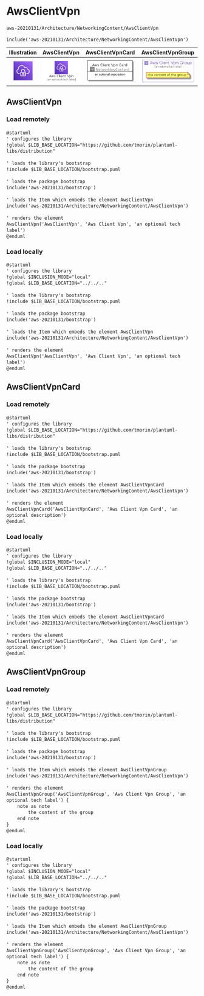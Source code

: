 # AwsClientVpn


```text
aws-20210131/Architecture/NetworkingContent/AwsClientVpn
```

```text
include('aws-20210131/Architecture/NetworkingContent/AwsClientVpn')
```



| Illustration | AwsClientVpn | AwsClientVpnCard | AwsClientVpnGroup |
| :---: | :---: | :---: | :---: |
| ![illustration for Illustration](../../../aws-20210131/Architecture/NetworkingContent/AwsClientVpn.png) | ![illustration for AwsClientVpn](../../../aws-20210131/Architecture/NetworkingContent/AwsClientVpn.Local.png) | ![illustration for AwsClientVpnCard](../../../aws-20210131/Architecture/NetworkingContent/AwsClientVpnCard.Local.png) | ![illustration for AwsClientVpnGroup](../../../aws-20210131/Architecture/NetworkingContent/AwsClientVpnGroup.Local.png) |




## AwsClientVpn

### Load remotely
```plantuml
@startuml
' configures the library
!global $LIB_BASE_LOCATION="https://github.com/tmorin/plantuml-libs/distribution"

' loads the library's bootstrap
!include $LIB_BASE_LOCATION/bootstrap.puml

' loads the package bootstrap
include('aws-20210131/bootstrap')

' loads the Item which embeds the element AwsClientVpn
include('aws-20210131/Architecture/NetworkingContent/AwsClientVpn')

' renders the element
AwsClientVpn('AwsClientVpn', 'Aws Client Vpn', 'an optional tech label')
@enduml
```

### Load locally
```plantuml
@startuml
' configures the library
!global $INCLUSION_MODE="local"
!global $LIB_BASE_LOCATION="../../.."

' loads the library's bootstrap
!include $LIB_BASE_LOCATION/bootstrap.puml

' loads the package bootstrap
include('aws-20210131/bootstrap')

' loads the Item which embeds the element AwsClientVpn
include('aws-20210131/Architecture/NetworkingContent/AwsClientVpn')

' renders the element
AwsClientVpn('AwsClientVpn', 'Aws Client Vpn', 'an optional tech label')
@enduml
```

## AwsClientVpnCard

### Load remotely
```plantuml
@startuml
' configures the library
!global $LIB_BASE_LOCATION="https://github.com/tmorin/plantuml-libs/distribution"

' loads the library's bootstrap
!include $LIB_BASE_LOCATION/bootstrap.puml

' loads the package bootstrap
include('aws-20210131/bootstrap')

' loads the Item which embeds the element AwsClientVpnCard
include('aws-20210131/Architecture/NetworkingContent/AwsClientVpn')

' renders the element
AwsClientVpnCard('AwsClientVpnCard', 'Aws Client Vpn Card', 'an optional description')
@enduml
```

### Load locally
```plantuml
@startuml
' configures the library
!global $INCLUSION_MODE="local"
!global $LIB_BASE_LOCATION="../../.."

' loads the library's bootstrap
!include $LIB_BASE_LOCATION/bootstrap.puml

' loads the package bootstrap
include('aws-20210131/bootstrap')

' loads the Item which embeds the element AwsClientVpnCard
include('aws-20210131/Architecture/NetworkingContent/AwsClientVpn')

' renders the element
AwsClientVpnCard('AwsClientVpnCard', 'Aws Client Vpn Card', 'an optional description')
@enduml
```

## AwsClientVpnGroup

### Load remotely
```plantuml
@startuml
' configures the library
!global $LIB_BASE_LOCATION="https://github.com/tmorin/plantuml-libs/distribution"

' loads the library's bootstrap
!include $LIB_BASE_LOCATION/bootstrap.puml

' loads the package bootstrap
include('aws-20210131/bootstrap')

' loads the Item which embeds the element AwsClientVpnGroup
include('aws-20210131/Architecture/NetworkingContent/AwsClientVpn')

' renders the element
AwsClientVpnGroup('AwsClientVpnGroup', 'Aws Client Vpn Group', 'an optional tech label') {
    note as note
        the content of the group
    end note
}
@enduml
```

### Load locally
```plantuml
@startuml
' configures the library
!global $INCLUSION_MODE="local"
!global $LIB_BASE_LOCATION="../../.."

' loads the library's bootstrap
!include $LIB_BASE_LOCATION/bootstrap.puml

' loads the package bootstrap
include('aws-20210131/bootstrap')

' loads the Item which embeds the element AwsClientVpnGroup
include('aws-20210131/Architecture/NetworkingContent/AwsClientVpn')

' renders the element
AwsClientVpnGroup('AwsClientVpnGroup', 'Aws Client Vpn Group', 'an optional tech label') {
    note as note
        the content of the group
    end note
}
@enduml
```

